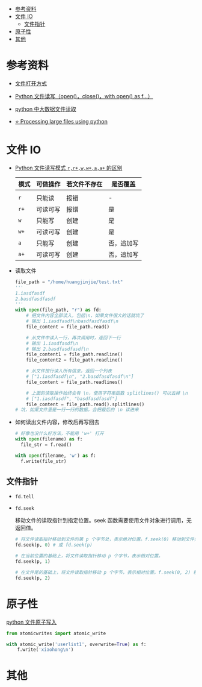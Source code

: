 - [参考资料](#参考资料)
- [文件 IO](#文件-io)
  - [文件指针](#文件指针)
- [原子性](#原子性)
- [其他](#其他)

# 参考资料

- [文件打开方式](https://blog.csdn.net/laobai1015/article/details/91957436)

- [Python 文件读写（open()，close()，with open() as f...）](https://www.cnblogs.com/tianyiliang/p/8192703.html)

- [python 中大数据文件读取](https://blog.csdn.net/jane_xing/article/details/120332665)

- [⭐ Processing large files using python](https://www.blopig.com/blog/2016/08/processing-large-files-using-python/)

# 文件 IO

- [Python 文件读写模式 `r,r+,w,w+,a,a+` 的区别](https://www.cnblogs.com/dadong616/p/6824859.html)

  | 模式 | 可做操作 | 若文件不存在 | 是否覆盖   |
  | ---- | -------- | ------------ | ---------- |
  |      |          |              |            |
  | `r`  | 只能读   | 报错         | -          |
  | `r+` | 可读可写 | 报错         | 是         |
  | `w`  | 只能写   | 创建         | 是         |
  | `w+` | 可读可写 | 创建         | 是         |
  | `a`  | 只能写   | 创建         | 否，追加写 |
  | `a+` | 可读可写 | 创建         | 否，追加写 |

- 读取文件

  ```py
  file_path = "/home/huangjinjie/test.txt"
  '''
  1.iasdfasdf
  2.basdfasdfasdf
  '''
  with open(file_path, "r") as fd:
      # 把文件内容全部读入，包括\n，如果文件很大的话就坑了
      # 输出 1.iasdfasdf\nbasdfasdfasdf\n
      file_content = file_path.read()

      # 从文件中读入一行，再次调用时，返回下一行
      # 输出 1.iasdfasdf\n
      # 输出 2.basdfasdfasdf\n
      file_content1 = file_path.readline()
      file_content2 = file_path.readline()

      # 从文件按行读入所有信息，返回一个列表
      # ["1.iasdfasdf\n", "2.basdfasdfasdf\n"]
      file_content = file_path.readlines()

      # 上面的读取操作始终会有 \n，使用字符串函数 splitlines() 可以去掉 \n
      # ["1.iasdfasdf", "basdfasdfasdf"]
      file_content = file_path.read().splitlines()
  # 坑，如果文件里是一行一行的数据，会把最后的 \n 读进来
  ```

- 如何读出文件内容，修改后再写回去

  ```py
  # 好像也没什么好方法，不能用 'w+' 打开
  with open(filename) as f:
    file_str = f.read()

  with open(filename, 'w') as f:
    f.write(file_str)
  ```

## 文件指针

- `fd.tell`

- `fd.seek`

  移动文件的读取指针到指定位置。seek 函数需要使用文件对象进行调用，无返回值。

  ```py
  # 将文件读取指针移动到文件的第 p 个字节处，表示绝对位置。f.seek(0) 移动到文件头位置。
  fd.seek(p, 0) # 或 fd.seek(p)

  # 在当前位置的基础上，将文件读取指针移动 p 个字节，表示相对位置。
  fd.seek(p, 1)

  # 在文件尾的基础上，将文件读取指针移动 p 个字节，表示相对位置。f.seek(0, 2) 移动到文件尾位置。
  fd.seek(p, 2)
  ```

# 原子性

[python 文件原子写入](https://blog.csdn.net/weixin_29775447/article/details/114961064)

```py
from atomicwrites import atomic_write

with atomic_write('userlist1', overwrite=True) as f:
    f.write('xiaohong\n')
```

# 其他
